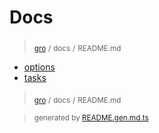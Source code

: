 # Docs

> <sub>[gro](/../..)</sub> <sub>/</sub>
> <sub>docs</sub> <sub>/</sub>
> <sub>README.md</sub>

- [options](options.md)
- [tasks](tasks.md)

> <sub>[gro](/../..)</sub> <sub>/</sub>
> <sub>docs</sub> <sub>/</sub>
> <sub>README.md</sub>

> <sub>generated by [README.gen.md.ts](README.gen.md.ts)</sub>
